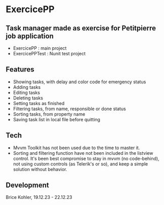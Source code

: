 # ExercicePP
## Task manager made as exercise for Petitpierre job application

- ExercicePP : main project
- ExercicePPTest : Nunit test project

## Features
- Showing tasks, with delay and color code for emergency status
- Adding tasks
- Editing tasks
- Deleting tasks
- Setting tasks as finished
- Filtering tasks, from name, responsible or done status
- Sorting tasks, from property name
- Saving task list in local file before quitting

## Tech
- Mvvm Toolkit has not been used due to the time to master it.
- Sorting and filtering function have not been included in the listview control. It's been best compromise to stay in mvvm (no code-behind), not using custom controls (as Telerik's or so), and keep a simple solution without behavior.

## Development

Brice Kohler, 19.12.23 - 22.12.23

